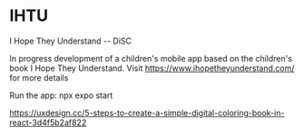 # IHTU
I Hope They Understand -- DiSC

In progress development of a children's mobile app based on the children's book I Hope They Understand. 
Visit https://www.ihopetheyunderstand.com/ for more details

Run the app: npx expo start

https://uxdesign.cc/5-steps-to-create-a-simple-digital-coloring-book-in-react-3d4f5b2af822
